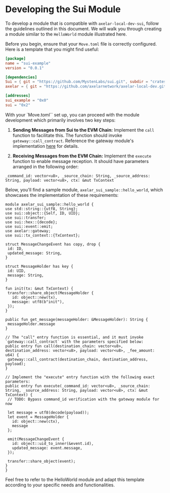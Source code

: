 # Developing the Sui Module

To develop a module that is compatible with `axelar-local-dev-sui`, follow the guidelines outlined in this document. We will walk you through creating a module similar to the `HelloWorld` module illustrated here.

Before you begin, ensure that your `Move.toml` file is correctly configured. Here is a template that you might find useful:

```toml
[package]
name = "sui-example"
version = "0.0.1"

[dependencies]
Sui = { git = "https://github.com/MystenLabs/sui.git", subdir = "crates/sui-framework/packages/sui-framework", rev = "77a9e0d"}
axelar = { git = "https://github.com/axelarnetwork/axelar-local-dev.git", subdir = "packages/axelar-local-dev-sui/move/axelar", rev = "ae68c9c" }

[addresses]
sui_example = "0x0"
sui = "0x2"
```

With your `Move.toml`` set up, you can proceed with the module development which primarily involves two key steps:

1. **Sending Messages from Sui to the EVM Chain:** Implement the `call` function to facilitate this. The function should invoke `gateway::call_contract`. Reference the gateway module's implementation [here](../move/axelar/sources/gateway.move) for details.

2. **Receiving Messages from the EVM Chain:** Implement the `execute` function to enable message reception. It should have parameters arranged in the following order:

```
_command_id: vector<u8>, _source_chain: String, _source_address: String, payload: vector<u8>, ctx: &mut TxContext
```

Below, you'll find a sample module, `axelar_sui_sample::hello_world`, which showcases the implementation of these requirements:

```move
module axelar_sui_sample::hello_world {
use std::string::{utf8, String};
use sui::object::{Self, ID, UID};
use sui::transfer;
use sui::hex::{decode};
use sui::event::emit;
use axelar::gateway;
use sui::tx_context::{TxContext};

struct MessageChangeEvent has copy, drop {
 id: ID,
 updated_message: String,
}

struct MessageHolder has key {
 id: UID,
 message: String,
}

fun init(tx: &mut TxContext) {
 transfer::share_object(MessageHolder {
   id: object::new(tx),
   message: utf8(b"init"),
 });
}

public fun get_message(messageHolder: &MessageHolder): String {
 messageHolder.message
}

// The "call" entry function is essential, and it must invoke `gateway::call_contract` with the parameters specified below:
public entry fun call(destination_chain: vector<u8>, destination_address: vector<u8>, payload: vector<u8>, _fee_amount: u64) {
 gateway::call_contract(destination_chain, destination_address, payload);
}

// Implement the "execute" entry function with the following exact parameters:
public entry fun execute(_command_id: vector<u8>, _source_chain: String, _source_address: String, payload: vector<u8>, ctx: &mut TxContext) {
 // TODO: Bypass command_id verification with the gateway module for now

 let message = utf8(decode(payload));
 let event = MessageHolder {
   id: object::new(ctx),
   message
 };

 emit(MessageChangeEvent {
   id: object::uid_to_inner(&event.id),
   updated_message: event.message,
 });

 transfer::share_object(event);
}
}
```

Feel free to refer to the HelloWorld module and adapt this template according to your specific needs and functionalities.
